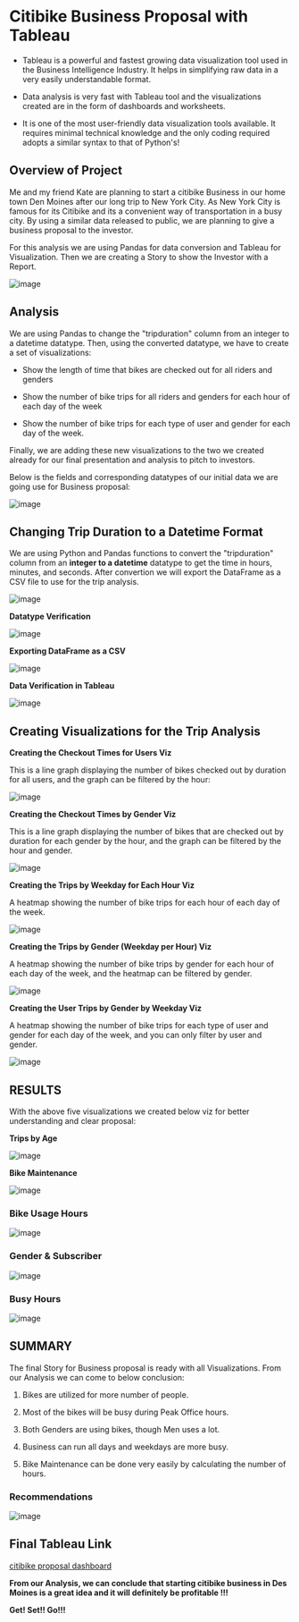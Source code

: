 # Citibike Business Proposal with Tableau

* Tableau is a powerful and fastest growing data visualization tool used in the Business Intelligence Industry. It helps in simplifying raw data in a very easily understandable format. 

* Data analysis is very fast with Tableau tool and the visualizations created are in the form of dashboards and worksheets.

* It is one of the most user-friendly data visualization tools available. It requires minimal technical knowledge and the only coding required adopts a similar syntax to that of Python's!

## Overview of Project

Me and my friend Kate are planning to start a citibike Business in our home town Den Moines after our long trip to New York City. As New York City is famous for its Citibike and its a convenient way of transportation in a busy city. By using a similar data released to public, we are planning to give a business proposal to the investor. 

For this analysis we are using Pandas for data conversion and Tableau for Visualization. Then we are creating a Story to show the Investor with a Report. 

![image](https://user-images.githubusercontent.com/85472349/134023975-d53052bb-b02e-4286-9a9e-622862df97bb.png)

## Analysis 

We are using Pandas to change the "tripduration" column from an integer to a datetime datatype. Then, using the converted datatype, we have to create a set of visualizations:

* Show the length of time that bikes are checked out for all riders and genders

* Show the number of bike trips for all riders and genders for each hour of each day of the week

* Show the number of bike trips for each type of user and gender for each day of the week.

Finally, we are adding these new visualizations to the two we created already for our final presentation and analysis to pitch to investors. 

Below is the fields and corresponding datatypes of our initial data we are going use for Business proposal:

![image](https://user-images.githubusercontent.com/85472349/134024871-4fc29a4f-0d13-4225-9719-1a01384b8c2b.png)


## Changing Trip Duration to a Datetime Format

We are using Python and Pandas functions to convert the "tripduration" column from an **integer to a datetime** datatype to get the time in hours, minutes, and seconds. After convertion we will export the DataFrame as a CSV file to use for the trip analysis. 

![image](https://user-images.githubusercontent.com/85472349/134028234-2bcb2494-24de-4498-a219-ccda2a7c63ba.png)

**Datatype Verification**

![image](https://user-images.githubusercontent.com/85472349/134028330-226c5ecf-c722-445a-abf1-a83c67a48841.png)

**Exporting DataFrame as a CSV**

![image](https://user-images.githubusercontent.com/85472349/134028424-0d21e59e-bd41-4c2e-a325-631a01e1716e.png)

**Data Verification in Tableau**

![image](https://user-images.githubusercontent.com/85472349/134028603-9b6947b8-f009-4b74-a8e0-9b0050a8364d.png)



## Creating Visualizations for the Trip Analysis


**Creating the Checkout Times for Users Viz**

This is a line graph displaying the number of bikes checked out by duration for all users, and the graph can be filtered by the hour:

![image](https://user-images.githubusercontent.com/85472349/134031093-8a91c6f6-0415-4f54-900e-67a2db60d57d.png)

**Creating the Checkout Times by Gender Viz**

This is a line graph displaying the number of bikes that are checked out by duration for each gender by the hour, and the graph can be filtered by the hour and gender.

![image](https://user-images.githubusercontent.com/85472349/134031709-a5a72641-1158-4c7a-884b-c02d1205c5f5.png)

**Creating the Trips by Weekday for Each Hour Viz**

A heatmap showing the number of bike trips for each hour of each day of the week.

![image](https://user-images.githubusercontent.com/85472349/134032094-15177c68-4093-4656-bdf8-7543beca7d57.png)

**Creating the Trips by Gender (Weekday per Hour) Viz**

A heatmap showing the number of bike trips by gender for each hour of each day of the week, and the heatmap can be filtered by gender.

![image](https://user-images.githubusercontent.com/85472349/134032302-0fbdd7b1-e9be-40ee-855a-cdc070674ec2.png)

**Creating the User Trips by Gender by Weekday Viz**

A heatmap showing the number of bike trips for each type of user and gender for each day of the week, and you can only filter by user and gender.

![image](https://user-images.githubusercontent.com/85472349/134032621-9ee7952f-0fcb-4337-995c-01c2d32ffac2.png)


## RESULTS

With the above five visualizations we created below viz for better understanding and clear proposal:

**Trips by Age**

![image](https://user-images.githubusercontent.com/85472349/134033397-7c8d1144-89fd-4390-817f-f9aab967a3af.png)

**Bike Maintenance**

![image](https://user-images.githubusercontent.com/85472349/134033670-4c65b161-eb57-4b52-b275-4bd6f2ded85b.png)


### Bike Usage Hours

![image](https://user-images.githubusercontent.com/85472349/134033793-ea0d51c7-165f-404a-a836-b54bdf525fd3.png)


### Gender & Subscriber

![image](https://user-images.githubusercontent.com/85472349/134033928-1082d1dd-7403-45b0-b24f-cf264f27c21d.png)

### Busy Hours

![image](https://user-images.githubusercontent.com/85472349/134034028-30889af1-7094-4287-998b-0278fc978cc3.png)


## SUMMARY

The final Story for Business proposal is ready with all Visualizations. From our Analysis we can come to below conclusion:

1) Bikes are utilized for more number of people. 

2) Most of the bikes will be busy during Peak Office hours. 

3) Both Genders are using bikes, though Men uses a lot.

4) Business can run all days and weekdays are more busy. 

5) Bike Maintenance can be done very easily by calculating the number of hours.


### Recommendations

![image](https://user-images.githubusercontent.com/85472349/134035200-83416762-ca32-4a47-9750-3e51c7f6b8e1.png)


## Final Tableau Link

[citibike proposal dashboard](https://public.tableau.com/app/profile/saranya.durairaju/viz/citibike_proposal/CitiBikeProposal?publish=yes)


**From our Analysis, we can conclude that starting citibike business in Des Moines is a great idea and it will definitely be profitable !!!**

**Get! Set!! Go!!!**

